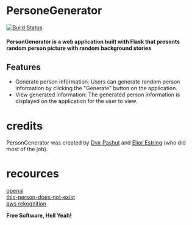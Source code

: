 # PersoneGenerator

[![Build Status](https://github.com/actions/checkout/actions/workflows/test.yml/badge.svg)](https://github.com/personaGemerator/personegenerator/actions)

#### PersonGenerator is a web application built with Flask that presents random person picture with random background stories



## Features

- Generate person information: Users can generate random person information by clicking the "Generate" button on the application.
- View generated information: The generated person information is displayed on the application for the user to view.


# credits
PersonGenerator was created by [Dvir Pashut] and [Elior Estring] (who did most of the job).


# recources

[openai] <br>
[this-person-does-not-exist] <br>
[aws rekognition] <br>

**Free Software, Hell Yeah!**


[//]: # 

[Dvir Pashut]: <https://github.com/dvir-pashut>
[Elior Estring]:<https://github.com/elior7557>
[openai]:<https://openai.com/>
[this-person-does-not-exist]:<https://this-person-does-not-exist.com/en>
[aws rekognition]:<https://docs.aws.amazon.com/rekognition/latest/dg/what-is.html>

